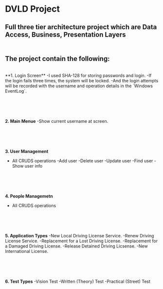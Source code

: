 # DVLD Project <br> 

## Full three tier architecture project which are Data Access, Business, Presentation Layers <br><br> 


The project contain the following:
---------------------------------
<br>
**1. Login Screen**
     -I used SHA-128 for storing passwords and login.
     -If the login fails three times, the system will be locked.
     -And the login attempts will be recorded with the username and operation details in the `Windows EventLog`.
<br><br><br><br><br>




**2. Main Menue**
    -Show current username at screen.
<br><br><br><br><br>



**3. User Management**
- All CRUDS operations
  -Add user
  -Delete user
  -Update user
  -Find user
  -Show user info
<br><br><br><br><br>




**4. People Managemetn**
  - All CRUDS operations
<br><br><br><br><br>




**5. Application Types**
 -New Local Driving License Service.
 -Renew Driving License Service.
 -Replacement for a Lost Driving License.
 -Replacement for a Damaged Driving License.
 -Release Detained Driving Licsense.
 -New International License.
<br><br><br><br><br>




**6. Test Types**
 -Vision Test
 -Written (Theory) Test
 -Practical (Street) Test





